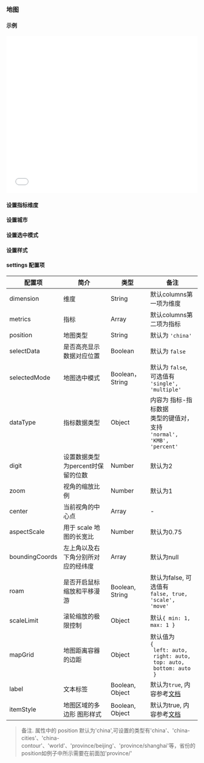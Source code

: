 ### 地图

#### 示例

<iframe width="100%" height="415" src="//jsfiddle.net/vue_echarts/1fwe4tt7/embedded/result,html,js/?bodyColor=fff" allowfullscreen="allowfullscreen" frameborder="0"></iframe>

#### 设置指标维度

<vuep template="#set-metrics-dimension"></vuep>

<script v-pre type="text/x-template" id="set-metrics-dimension">
<template>
  <ve-map :data="chartData" :settings="chartSettings"></ve-map>
</template>

<script>
  module.exports = {
    created: function () {
      this.chartData = {
        columns: ['位置', 'GDP'],
        rows: [
          { '位置': '吉林', '税收': 123, '人口': 123, '面积': 92134 },
          { '位置': '北京', '税收': 1223, '人口': 2123, '面积': 29234 },
          { '位置': '上海', '税收': 2123, '人口': 1243, '面积': 94234 },
          { '位置': '浙江', '税收': 4123, '人口': 5123, '面积': 29234 }
        ]
      }
      this.chartSettings = {
        position: 'china',
        dimension: '位置',
        metrics: ['人口', '面积'],
        dataType: {
          '面积': 'KMB'
        }
      }
    }
  }
</script>
</script>

#### 设置城市

<vuep template="#set-city"></vuep>

<script v-pre type="text/x-template" id="set-city">
<template>
  <ve-map :data="chartData" :settings="chartSettings"></ve-map>
</template>

<script>
  module.exports = {
    created: function () {
      this.chartData = {
        columns: ['位置', 'GDP'],
        rows: [
          { '位置': '延庆区', 'GDP': 123 },
          { '位置': '密云区', 'GDP': 1223 },
          { '位置': '平谷区', 'GDP': 2123 },
          { '位置': '海淀区', 'GDP': 4123 }
        ]
      }
      this.chartSettings = {
        position: 'province/beijing'
      }
    }
  }
</script>
</script>

#### 设置选中模式

<vuep template="#set-selection"></vuep>

<script v-pre type="text/x-template" id="set-selection">
<template>
  <ve-map :data="chartData" :settings="chartSettings"></ve-map>
</template>

<script>
  module.exports = {
    created: function () {
      this.chartData = {
        columns: ['位置', 'GDP'],
        rows: [
          { '位置': '吉林', 'GDP': 123 },
          { '位置': '北京', 'GDP': 1223 },
          { '位置': '上海', 'GDP': 2123 },
          { '位置': '浙江', 'GDP': 4123 }
        ]
      }
      this.chartSettings = {
        position: 'china',
        selectData: true,
        selectedMode: 'single'
      }
    }
  }
</script>
</script>

#### 设置样式

<vuep template="#set-style"></vuep>

<script v-pre type="text/x-template" id="set-style">
<template>
  <ve-map :data="chartData" :settings="chartSettings"></ve-map>
</template>

<script>
  module.exports = {
    created: function () {
      this.chartData = {
        columns: ['位置', 'GDP'],
        rows: [
          { '位置': '吉林', 'GDP': 123 },
          { '位置': '北京', 'GDP': 1223 },
          { '位置': '上海', 'GDP': 2123 },
          { '位置': '浙江', 'GDP': 4123 }
        ]
      }
      this.chartSettings = {
        position: 'china',
        label: false,
        itemStyle: {
          normal: {
            borderColor: '#00f'
          }
        },
        zoom: 1.2
      }
    }
  }
</script>
</script>

#### settings 配置项

| 配置项 | 简介 | 类型 | 备注 |
| --- | --- | --- | --- |
| dimension | 维度 | String | 默认columns第一项为维度 |
| metrics | 指标 | Array | 默认columns第二项为指标 |
| position | 地图类型 | String | 默认为 `'china'` |
| selectData | 是否高亮显示数据对应位置 | Boolean | 默认为 `false` |
| selectedMode | 地图选中模式 | Boolean，String | 默认为 `false`, 可选值有<br>`'single', 'multiple'` |
| dataType | 指标数据类型 | Object | 内容为 指标-指标数据 <br>类型的键值对，支持<br>`'normal', 'KMB', 'percent'` |
| digit | 设置数据类型为percent时保留的位数 | Number | 默认为2 |
| zoom | 视角的缩放比例 | Number | 默认为1 |
| center | 当前视角的中心点 | Array | - |
| aspectScale | 用于 scale 地图的长宽比 | Number | 默认为0.75 |
| boundingCoords | 左上角以及右下角分别所对应的经纬度 | Array | 默认为null |
| roam | 是否开启鼠标缩放和平移漫游 | Boolean, String | 默认为false, 可选值有<br>`false, true, 'scale', 'move'` |
| scaleLimit | 滚轮缩放的极限控制 | Object | 默认`{ min: 1, max: 1 }` |
| mapGrid | 地图距离容器的边距 | Object | 默认值为<br>`{`<br>` left: auto,`<br>` right: auto,`<br>` top: auto,`<br>` bottom: auto`<br>` }` |
| label | 文本标签 | Boolean, Object | 默认为`true`, 内容参考[文档](http://echarts.baidu.com/option.html#series-map.label) |
| itemStyle | 地图区域的多边形 图形样式 | Boolean, Object | 默认为true, 内容参考[文档](http://echarts.baidu.com/option.html#series-map.itemStyle) |

> 备注. 属性中的 position 默认为'china',可设置的类型有'china'、'china-cities'、'china-contour'、'world'、'province/beijing'、'province/shanghai'等，省份的position如例子中所示需要在前面加'province/'
